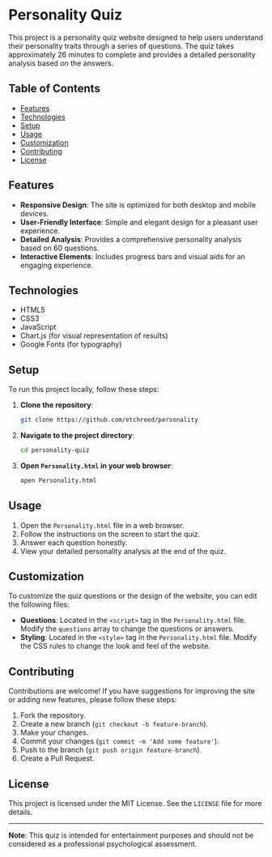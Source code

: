 # Personality Quiz

This project is a personality quiz website designed to help users understand their personality traits through a series of questions. The quiz takes approximately 26 minutes to complete and provides a detailed personality analysis based on the answers.

## Table of Contents
- [Features](#features)
- [Technologies](#technologies)
- [Setup](#setup)
- [Usage](#usage)
- [Customization](#customization)
- [Contributing](#contributing)
- [License](#license)

## Features
- **Responsive Design**: The site is optimized for both desktop and mobile devices.
- **User-Friendly Interface**: Simple and elegant design for a pleasant user experience.
- **Detailed Analysis**: Provides a comprehensive personality analysis based on 60 questions.
- **Interactive Elements**: Includes progress bars and visual aids for an engaging experience.

## Technologies
- HTML5
- CSS3
- JavaScript
- Chart.js (for visual representation of results)
- Google Fonts (for typography)

## Setup
To run this project locally, follow these steps:

1. **Clone the repository**:
    ```bash
    git clone https://github.com/etchreed/personality
    ```

2. **Navigate to the project directory**:
    ```bash
    cd personality-quiz
    ```

3. **Open `Personality.html` in your web browser**:
    ```bash
    open Personality.html
    ```

## Usage
1. Open the `Personality.html` file in a web browser.
2. Follow the instructions on the screen to start the quiz.
3. Answer each question honestly.
4. View your detailed personality analysis at the end of the quiz.

## Customization
To customize the quiz questions or the design of the website, you can edit the following files:

- **Questions**: Located in the `<script>` tag in the `Personality.html` file. Modify the `questions` array to change the questions or answers.
- **Styling**: Located in the `<style>` tag in the `Personality.html` file. Modify the CSS rules to change the look and feel of the website.

## Contributing
Contributions are welcome! If you have suggestions for improving the site or adding new features, please follow these steps:

1. Fork the repository.
2. Create a new branch (`git checkout -b feature-branch`).
3. Make your changes.
4. Commit your changes (`git commit -m 'Add some feature'`).
5. Push to the branch (`git push origin feature-branch`).
6. Create a Pull Request.

## License
This project is licensed under the MIT License. See the `LICENSE` file for more details.

---

**Note**: This quiz is intended for entertainment purposes and should not be considered as a professional psychological assessment.

